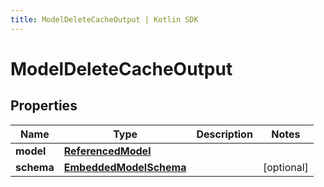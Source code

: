 ```yaml
---
title: ModelDeleteCacheOutput | Kotlin SDK
---
```



# ModelDeleteCacheOutput

## Properties
Name | Type | Description | Notes
------------ | ------------- | ------------- | -------------
**model** | [**ReferencedModel**](ReferencedModel) |  | 
**schema** | [**EmbeddedModelSchema**](EmbeddedModelSchema) |  |  [optional]



